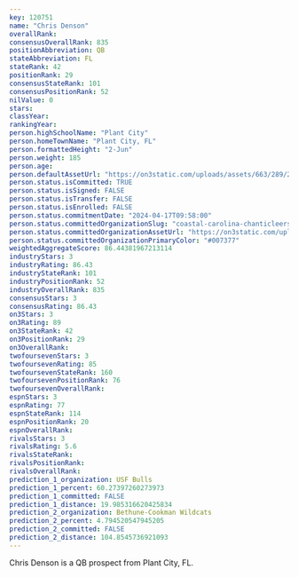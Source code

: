 ```yaml
---
key: 120751
name: "Chris Denson"
overallRank: 
consensusOverallRank: 835
positionAbbreviation: QB
stateAbbreviation: FL
stateRank: 42
positionRank: 29
consensusStateRank: 101
consensusPositionRank: 52
nilValue: 0
stars: 
classYear: 
rankingYear: 
person.highSchoolName: "Plant City"
person.homeTownName: "Plant City, FL"
person.formattedHeight: "2-Jun"
person.weight: 185
person.age: 
person.defaultAssetUrl: "https://on3static.com/uploads/assets/663/289/289663.jpeg"
person.status.isCommitted: TRUE
person.status.isSigned: FALSE
person.status.isTransfer: FALSE
person.status.isEnrolled: FALSE
person.status.commitmentDate: "2024-04-17T09:58:00"
person.status.committedOrganizationSlug: "coastal-carolina-chanticleers"
person.status.committedOrganizationAssetUrl: "https://on3static.com/uploads/assets/887/149/149887.svg"
person.status.committedOrganizationPrimaryColor: "#007377"
weightedAggregateScore: 86.44381967213114
industryStars: 3
industryRating: 86.43
industryStateRank: 101
industryPositionRank: 52
industryOverallRank: 835
consensusStars: 3
consensusRating: 86.43
on3Stars: 3
on3Rating: 89
on3StateRank: 42
on3PositionRank: 29
on3OverallRank: 
twofoursevenStars: 3
twofoursevenRating: 85
twofoursevenStateRank: 160
twofoursevenPositionRank: 76
twofoursevenOverallRank: 
espnStars: 3
espnRating: 77
espnStateRank: 114
espnPositionRank: 20
espnOverallRank: 
rivalsStars: 3
rivalsRating: 5.6
rivalsStateRank: 
rivalsPositionRank: 
rivalsOverallRank: 
prediction_1_organization: USF Bulls
prediction_1_percent: 60.27397260273973
prediction_1_committed: FALSE
prediction_1_distance: 19.985316620425834
prediction_2_organization: Bethune-Cookman Wildcats
prediction_2_percent: 4.794520547945205
prediction_2_committed: FALSE
prediction_2_distance: 104.8545736921093
---
```

Chris Denson is a QB prospect from Plant City, FL.